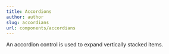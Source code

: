 ```yaml
---
title: Accordions
author: author
slug: accordians
url: components/accordians
---
```


An accordion control is used to expand vertically stacked items.
